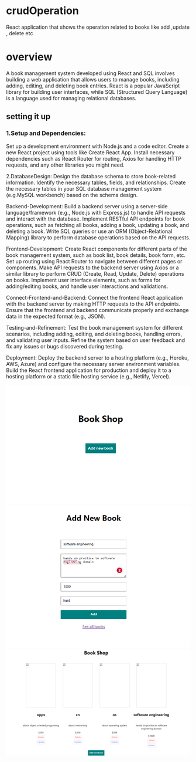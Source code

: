 # crudOperation
React application that shows the operation related to books like add ,update , delete etc 

# overview
A book management system developed using React and SQL involves building a web application that allows users to manage books, including adding, editing, and deleting book entries. React is a popular JavaScript library for building user interfaces, while SQL (Structured Query Language) is a language used for managing relational databases.

## setting it up
   ### 1.Setup and Dependencies:
Set up a development environment with Node.js and a code editor.
Create a new React project using tools like Create React App.
Install necessary dependencies such as React Router for routing, Axios for handling HTTP requests, and any other libraries you might need.

2.DatabaseDesign:
Design the database schema to store book-related information. Identify the necessary tables, fields, and relationships.
Create the necessary tables in your SQL database management system (e.g.MySQL workbench) based on the schema design.

Backend-Development:
Build a backend server using a server-side language/framework (e.g., Node.js with Express.js) to handle API requests and interact with the database.
Implement RESTful API endpoints for book operations, such as fetching all books, adding a book, updating a book, and deleting a book.
Write SQL queries or use an ORM (Object-Relational Mapping) library to perform database operations based on the API requests.

Frontend-Development:
Create React components for different parts of the book management system, such as book list, book details, book form, etc.
Set up routing using React Router to navigate between different pages or components.
Make API requests to the backend server using Axios or a similar library to perform CRUD (Create, Read, Update, Delete) operations on books.
Implement user interface elements, such as forms for adding/editing books, and handle user interactions and validations.

Connect-Frontend-and-Backend:
Connect the frontend React application with the backend server by making HTTP requests to the API endpoints.
Ensure that the frontend and backend communicate properly and exchange data in the expected format (e.g., JSON).

Testing-and-Refinement:
Test the book management system for different scenarios, including adding, editing, and deleting books, handling errors, and validating user inputs.
Refine the system based on user feedback and fix any issues or bugs discovered during testing.

Deployment:
Deploy the backend server to a hosting platform (e.g., Heroku, AWS, Azure) and configure the necessary server environment variables.
Build the React frontend application for production and deploy it to a hosting platform or a static file hosting service (e.g., Netlify, Vercel).

![App UI](gitimages/booksytem.png)
![App UI](gitimages/booksytem1.png)
![App UI](gitimages/booksytem2.png)





